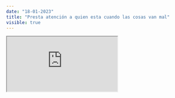 ```yaml
---
date: "18-01-2023"
title: "Presta atención a quien esta cuando las cosas van mal"
visible: true
---
```

<iframe src="https://www.youtube.com/embed/T-GnyEYgvtQ" allowfullscreen></iframe>
